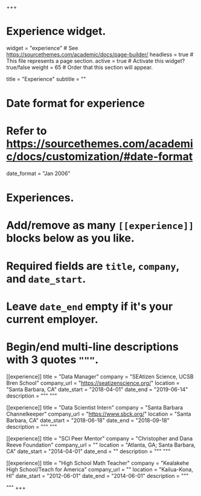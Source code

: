 +++
# Experience widget.
widget = "experience"  # See https://sourcethemes.com/academic/docs/page-builder/
headless = true  # This file represents a page section.
active = true  # Activate this widget? true/false
weight = 65  # Order that this section will appear.

title = "Experience"
subtitle = ""

# Date format for experience
#   Refer to https://sourcethemes.com/academic/docs/customization/#date-format
date_format = "Jan 2006"

# Experiences.
#   Add/remove as many `[[experience]]` blocks below as you like.
#   Required fields are `title`, `company`, and `date_start`.
#   Leave `date_end` empty if it's your current employer.
#   Begin/end multi-line descriptions with 3 quotes `"""`.
  
[[experience]]
  title = "Data Manager"
  company = "SEAtizen Science, UCSB Bren School"
  company_url = "https://seatizenscience.org/"
  location = "Santa Barbara, CA"
  date_start = "2018-04-01"
  date_end = "2019-06-14"
  description = """
  """
  
[[experience]]
  title = "Data Scientist Intern"
  company = "Santa Barbara Channelkeeper"
  company_url = "https://www.sbck.org/"
  location = "Santa Barbara, CA"
  date_start = "2018-06-18"
  date_end = "2018-09-18"
  description = """
  """

[[experience]]
  title = "SCI Peer Mentor"
  company = "Christopher and Dana Reeve Foundation"
  company_url = ""
  location = "Atlanta, GA; Santa Barbara, CA"
  date_start = "2014-04-01"
  date_end = ""
  description = """
  """
  
  [[experience]]
  title = "High School Math Teacher"
  company = "Kealakehe High School/Teach for America"
  company_url = ""
  location = "Kailua-Kona, HI"
  date_start = "2012-06-01"
  date_end = "2014-06-01"
  description = """

  """
+++
